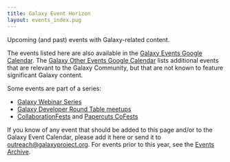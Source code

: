 ```yaml
---
title: Galaxy Event Horizon
layout: events_index.pug
---
```

Upcoming (and past) events with Galaxy-related content.

The events listed here are also available in the [Galaxy Events Google
Calendar](https://bit.ly/gxycal).  The [Galaxy Other Events Google
Calendar](https://bit.ly/gxyothercal) lists additional events that are relevant
to the Galaxy Community, but that are not known to feature significant Galaxy
content.

Some events are part of a series:

* [Galaxy Webinar Series](/src/events/webinars/index.md)
* [Galaxy Developer Round Table meetups](/src/community/devroundtable/index.md)
* [CollaborationFests](/src/events/cofests/index.md) and [Papercuts CoFests](/src/events/cofests/papercuts/index.md)

If you know of any event that should be added to this page and/or to the Galaxy
Event Calendar, please add it here or send it to outreach@galaxyproject.org.
For events prior to this year, see the [Events
Archive](/src/events/archive/index.md).

<div class='center'>
</div>
